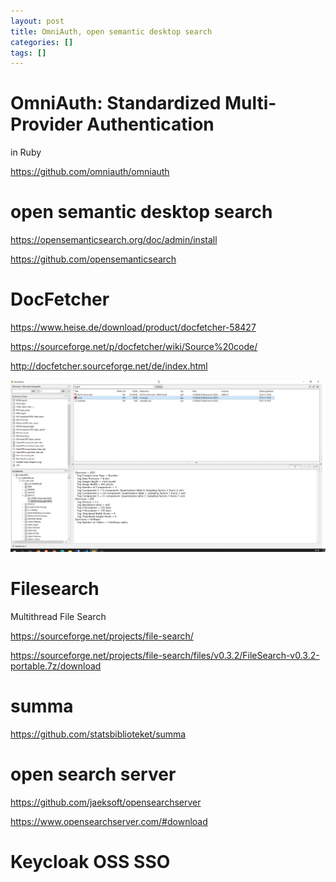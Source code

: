 ```yaml
---
layout: post
title: OmniAuth, open semantic desktop search
categories: []
tags: []
--- 
```


# OmniAuth: Standardized Multi-Provider Authentication

in Ruby 

https://github.com/omniauth/omniauth


# open semantic desktop search 

https://opensemanticsearch.org/doc/admin/install

https://github.com/opensemanticsearch


# DocFetcher 

https://www.heise.de/download/product/docfetcher-58427

https://sourceforge.net/p/docfetcher/wiki/Source%20code/

http://docfetcher.sourceforge.net/de/index.html


![](/pic/2021-02-03-14-18-22.png)

# Filesearch 

Multithread File Search

https://sourceforge.net/projects/file-search/

https://sourceforge.net/projects/file-search/files/v0.3.2/FileSearch-v0.3.2-portable.7z/download

# summa 

https://github.com/statsbiblioteket/summa

# open search server 

https://github.com/jaeksoft/opensearchserver

https://www.opensearchserver.com/#download


# Keycloak OSS SSO 

# 